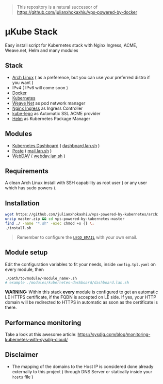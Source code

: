 > This repository is a natural successor of https://github.com/julianxhokaxhiu/vps-powered-by-docker

# µKube Stack

Easy install script for Kubernetes stack with Nginx Ingress, ACME, Weave.net, Helm and many modules

## Stack
- [Arch Linux](https://www.archlinux.org/) ( as a preference, but you can use your preferred distro if you want )
- IPv4 ( IPv6 will come soon )
- [Docker](https://www.docker.com/)
- [Kubernetes](https://kubernetes.io/)
- [Weave Net](https://www.weave.works/docs/net/latest/kube-addon/) as pod network manager
- [Nginx Ingress](https://github.com/kubernetes/ingress-nginx) as Ingress Controller
- [kube-lego](https://github.com/jetstack/kube-lego) as Automatic SSL ACME provider
- [Helm](https://helm.sh/) as Kubernetes Package Manager

## Modules
- [Kubernetes Dashboard](https://github.com/kubernetes/dashboard) ( [dashboard.lan.sh](modules/kubernetes-dashboard/dashboard.lan.sh) )
- [Poste](https://poste.io) ( [mail.lan.sh](modules/mail-server/mail.lan.sh) )
- [WebDAV](https://hub.docker.com/r/idelsink/webdav/) ( [webdav.lan.sh](modules/webdav/webdav.lan.sh) )

## Requirements
A clean Arch Linux install with SSH capability as root user ( or any user which has sudo powers ).

## Installation
```bash
wget https://github.com/julianxhokaxhiu/vps-powered-by-kubernetes/archive/master.zip
unzip master.zip && cd vps-powered-by-kubernetes-master
find ./ -name "*.sh" -exec chmod +x {} \;
./install.sh
```
> Remember to configure the [`LEGO_EMAIL`](configs/stable/kube-lego.tpl.yaml#L8) with your own email.

## Module setup
Edit the configuration variables to fit your needs, inside `config.tpl.yaml` on every module, then
```bash
./path/to/module/<module_name>.sh
# example ./modules/kubernetes-dashboard/dashboard.lan.sh
```

**WARNING:** Within this stack **every** module is configured to get an automatic LE HTTPS certificate, if the FQDN is accepted on LE side. If yes, your HTTP domain will be redirected to HTTPS in automatic as soon as the certificate is there.

## Performance monitoring

Take a look at this awesome article: https://sysdig.com/blog/monitoring-kubernetes-with-sysdig-cloud/

## Disclaimer
- The mapping of the domains to the Host IP is considered done already externally to this project ( through DNS Server or statically inside your `hosts` file )

